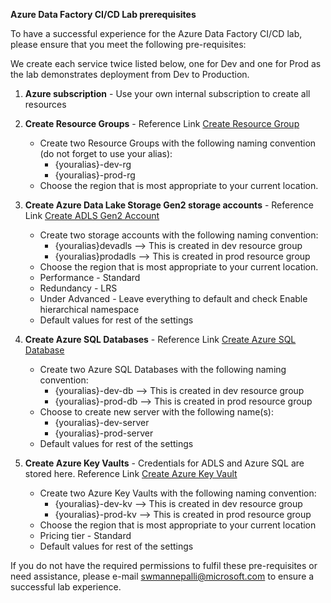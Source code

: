 
**Azure Data Factory CI/CD Lab prerequisites**

To have a successful experience for the Azure Data Factory CI/CD lab, please ensure that you meet the following pre-requisites:

We create each service twice listed below, one for Dev and one for Prod as the lab demonstrates deployment from Dev to Production.  

1. **Azure subscription** - Use your own internal subscription to create all resources
2. **Create Resource Groups** - Reference Link [Create Resource Group](https://learn.microsoft.com/en-us/azure/azure-resource-manager/management/manage-resource-groups-portal#create-resource-groups) <br />

	* Create two Resource Groups with the following naming convention (do not forget to use your alias):<br />
		 + {youralias}-dev-rg  <br />
		 + {youralias}-prod-rg <br />
	* Choose the region that is most appropriate to your current location.
	
3. **Create Azure Data Lake Storage Gen2 storage accounts** -  Reference Link [Create ADLS Gen2 Account](https://learn.microsoft.com/en-us/azure/storage/blobs/create-data-lake-storage-account)  <br />

 	* Create two storage accounts with the following naming convention:<br />
		+ {youralias}devadls --> This is created in dev resource group <br /> 
		+ {youralias}prodadls --> This is created in prod resource group <br /> 
	* Choose the region that is most appropriate to your current location.
	* Performance - Standard
	* Redundancy - LRS
	* Under Advanced - Leave everything to default and check Enable hierarchical namespace
	* Default values for rest of the settings <br />

4. **Create Azure SQL Databases** -  Reference Link [Create Azure SQL Database](https://learn.microsoft.com/en-us/azure/azure-sql/database/single-database-create-quickstart?view=azuresql&tabs=azure-portal) <br />

	* Create two Azure SQL Databases with the following naming convention:<br />
		+ {youralias}-dev-db --> This is created in dev resource group <br /> 
		+ {youralias}-prod-db --> This is created in prod resource group <br /> 
	* Choose to create new server with the following name(s):<br />
		+ {youralias}-dev-server
		+ {youralias}-prod-server
	* Default values for rest of the settings <br />
	
5. **Create Azure Key Vaults** -  Credentials for ADLS and Azure SQL are stored here. Reference Link [Create Azure Key Vault](https://learn.microsoft.com/en-us/azure/key-vault/general/quick-create-portal) <br />

	* Create two Azure Key Vaults with the following naming convention:<br />
		+ {youralias}-dev-kv --> This is created in dev resource group <br /> 
		+ {youralias}-prod-kv --> This is created in prod resource group <br /> 
	* Choose the region that is most appropriate to your current location
	* Pricing tier - Standard
	* Default values for rest of the settings <br />

If you do not have the required permissions to fulfil these pre-requisites or need assistance, please e-mail swmannepalli@microsoft.com to ensure a successful lab experience.
